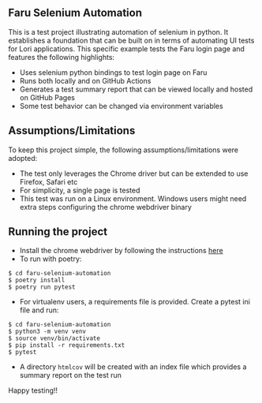 
## Faru Selenium Automation

This is a test project illustrating automation of selenium in python. It establishes a foundation that can be built on in terms of automating UI tests for Lori applications. This specific example tests the Faru login page and features the following highlights:

- Uses selenium python bindings to test login page on Faru
-  Runs both locally and on GitHub Actions
- Generates a test summary report that can be viewed locally and hosted on GitHub Pages
- Some test behavior can be changed via environment variables

## Assumptions/Limitations

To keep this project simple, the following assumptions/limitations were adopted:

- The test only leverages the Chrome driver but can be extended to use Firefox, Safari etc
- For simplicity, a single page is tested
- This test was run on a Linux environment. Windows users might need extra steps configuring the chrome webdriver binary

## Running the project
- Install the chrome webdriver by following the instructions [here](https://chromedriver.chromium.org/home)
- To run with poetry:
```
$ cd faru-selenium-automation
$ poetry install
$ poetry run pytest
```
- For virtualenv users, a requirements file is provided. Create a pytest ini file and run:
```
$ cd faru-selenium-automation
$ python3 -m venv venv
$ source venv/bin/activate
$ pip install -r requirements.txt
$ pytest
```
- A directory `htmlcov` will be created with an index file which provides a summary report on the test run

Happy testing!!
